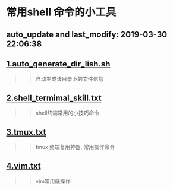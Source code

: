 

常用shell 命令的小工具
====
auto_update and last_modify: 2019-03-30 22:06:38
-------
## [1.auto_generate_dir_lish.sh](https://github.com/lotluck/shell/blob/master/shell_easy_tools/auto_generate_dir_lish.sh)
>> 自动生成该目录下的文件信息
## [2.shell_termimal_skill.txt](https://github.com/lotluck/shell/blob/master/shell_easy_tools/shell_termimal_skill.txt)
>>  shell终端常用的小技巧命令
## [3.tmux.txt](https://github.com/lotluck/shell/blob/master/shell_easy_tools/tmux.txt)
>> tmux 终端复用神器, 常用操作命令
## [4.vim.txt](https://github.com/lotluck/shell/blob/master/shell_easy_tools/vim.txt)
>>  vim常用骚操作




